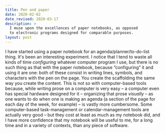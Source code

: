 ```yaml
---
title: Pen and paper
date: 2020-02-02
date_revised: 2020-03-17
description: >
  I muse upon the excellences of paper notebooks, as opposed
  to electronic programs designed for comparable purposes.
layout: post
---
```


I have started using a paper notebook for an agenda/planner/to-do-list
thing. It's been an interesting experiment. <!-- FOLD --> I notice that I tend to waste all kinds of time
*configuring* whatever computer program I use, but there is no such thing as that
with the paper notebook, because “configuring” it and using it
are one: both of these consist in writing lines, symbols, and characters with the pen on the page.
You create the scaffolding the same way you create the content. This is
not so with computer-based tools because, while writing prose on a computer is very easy –
a computer even has special hardware designed for it –
organizing that prose *visually* – as one wants to do when one
is making an agenda (a section of the page for each day of the week, for example) – is vastly more cumbersome.
Some computer-based task-management or calendar-management tools are actually very good – but
they cost at least as much as my notebook did, and I have more confidence that my notebook
will be useful to me, for a long time and in a variety of contexts, than any piece of software.
